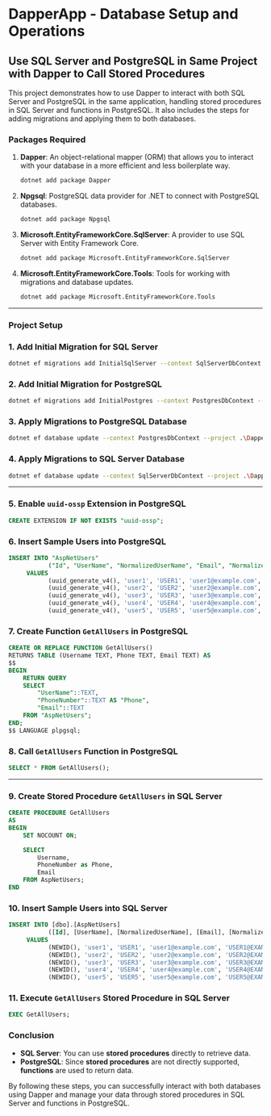 # DapperApp - Database Setup and Operations

## Use SQL Server and PostgreSQL in Same Project with Dapper to Call Stored Procedures

This project demonstrates how to use Dapper to interact with both SQL Server and PostgreSQL in the same application, handling stored procedures in SQL Server and functions in PostgreSQL. It also includes the steps for adding migrations and applying them to both databases.

### Packages Required

1. **Dapper**: An object-relational mapper (ORM) that allows you to interact with your database in a more efficient and less boilerplate way.
   ```bash
   dotnet add package Dapper
   ```

2. **Npgsql**: PostgreSQL data provider for .NET to connect with PostgreSQL databases.

   ```bash
   dotnet add package Npgsql
   ```

3. **Microsoft.EntityFrameworkCore.SqlServer**: A provider to use SQL Server with Entity Framework Core.

   ```bash
   dotnet add package Microsoft.EntityFrameworkCore.SqlServer
   ```

4. **Microsoft.EntityFrameworkCore.Tools**: Tools for working with migrations and database updates.

   ```bash
   dotnet add package Microsoft.EntityFrameworkCore.Tools
   ```

---

### Project Setup

### 1. **Add Initial Migration for SQL Server**
```bash
dotnet ef migrations add InitialSqlServer --context SqlServerDbContext --output-dir Migrations/SqlServer --project .\DapperApp\DapperApp.csproj
````

### 2. **Add Initial Migration for PostgreSQL**

```bash
dotnet ef migrations add InitialPostgres --context PostgresDbContext --output-dir Migrations/Postgres --project .\DapperApp\DapperApp.csproj
```

### 3. **Apply Migrations to PostgreSQL Database**

```bash
dotnet ef database update --context PostgresDbContext --project .\DapperApp\DapperApp.csproj
```

### 4. **Apply Migrations to SQL Server Database**

```bash
dotnet ef database update --context SqlServerDbContext --project .\DapperApp\DapperApp.csproj
```

---

### 5. **Enable `uuid-ossp` Extension in PostgreSQL**

```sql
CREATE EXTENSION IF NOT EXISTS "uuid-ossp";
```

### 6. **Insert Sample Users into PostgreSQL**

```sql
INSERT INTO "AspNetUsers"
           ("Id", "UserName", "NormalizedUserName", "Email", "NormalizedEmail", "EmailConfirmed", "PasswordHash", "SecurityStamp", "ConcurrencyStamp", "PhoneNumber", "PhoneNumberConfirmed", "TwoFactorEnabled", "LockoutEnd", "LockoutEnabled", "AccessFailedCount")
     VALUES
           (uuid_generate_v4(), 'user1', 'USER1', 'user1@example.com', 'USER1@EXAMPLE.COM', true, 'hashedpassword1', 'securitystamp1', 'concurrencystamp1', '123-456-7890', true, false, NULL, true, 0),
           (uuid_generate_v4(), 'user2', 'USER2', 'user2@example.com', 'USER2@EXAMPLE.COM', true, 'hashedpassword2', 'securitystamp2', 'concurrencystamp2', '234-567-8901', true, false, NULL, true, 0),
           (uuid_generate_v4(), 'user3', 'USER3', 'user3@example.com', 'USER3@EXAMPLE.COM', true, 'hashedpassword3', 'securitystamp3', 'concurrencystamp3', '345-678-9012', true, false, NULL, true, 0),
           (uuid_generate_v4(), 'user4', 'USER4', 'user4@example.com', 'USER4@EXAMPLE.COM', true, 'hashedpassword4', 'securitystamp4', 'concurrencystamp4', '456-789-0123', true, false, NULL, true, 0),
           (uuid_generate_v4(), 'user5', 'USER5', 'user5@example.com', 'USER5@EXAMPLE.COM', true, 'hashedpassword5', 'securitystamp5', 'concurrencystamp5', '567-890-1234', true, false, NULL, true, 0);
```

### 7. **Create Function `GetAllUsers` in PostgreSQL**

```sql
CREATE OR REPLACE FUNCTION GetAllUsers()
RETURNS TABLE (Username TEXT, Phone TEXT, Email TEXT) AS
$$
BEGIN
    RETURN QUERY
    SELECT 
        "UserName"::TEXT, 
        "PhoneNumber"::TEXT AS "Phone", 
        "Email"::TEXT
    FROM "AspNetUsers";
END;
$$ LANGUAGE plpgsql;
```

### 8. **Call `GetAllUsers` Function in PostgreSQL**

```sql
SELECT * FROM GetAllUsers();
```

---

### 9. **Create Stored Procedure `GetAllUsers` in SQL Server**

```sql
CREATE PROCEDURE GetAllUsers
AS
BEGIN
    SET NOCOUNT ON;

    SELECT 
        Username, 
        PhoneNumber as Phone, 
        Email
    FROM AspNetUsers;
END
```

### 10. **Insert Sample Users into SQL Server**

```sql
INSERT INTO [dbo].[AspNetUsers]
           ([Id], [UserName], [NormalizedUserName], [Email], [NormalizedEmail], [EmailConfirmed], [PasswordHash], [SecurityStamp], [ConcurrencyStamp], [PhoneNumber], [PhoneNumberConfirmed], [TwoFactorEnabled], [LockoutEnd], [LockoutEnabled], [AccessFailedCount])
     VALUES
           (NEWID(), 'user1', 'USER1', 'user1@example.com', 'USER1@EXAMPLE.COM', 1, 'hashedpassword1', 'securitystamp1', 'concurrencystamp1', '123-456-7890', 1, 0, NULL, 1, 0),
           (NEWID(), 'user2', 'USER2', 'user2@example.com', 'USER2@EXAMPLE.COM', 1, 'hashedpassword2', 'securitystamp2', 'concurrencystamp2', '234-567-8901', 1, 0, NULL, 1, 0),
           (NEWID(), 'user3', 'USER3', 'user3@example.com', 'USER3@EXAMPLE.COM', 1, 'hashedpassword3', 'securitystamp3', 'concurrencystamp3', '345-678-9012', 1, 0, NULL, 1, 0),
           (NEWID(), 'user4', 'USER4', 'user4@example.com', 'USER4@EXAMPLE.COM', 1, 'hashedpassword4', 'securitystamp4', 'concurrencystamp4', '456-789-0123', 1, 0, NULL, 1, 0),
           (NEWID(), 'user5', 'USER5', 'user5@example.com', 'USER5@EXAMPLE.COM', 1, 'hashedpassword5', 'securitystamp5', 'concurrencystamp5', '567-890-1234', 1, 0, NULL, 1, 0);
```

### 11. **Execute `GetAllUsers` Stored Procedure in SQL Server**

```sql
EXEC GetAllUsers;
```


### Conclusion

* **SQL Server**: You can use **stored procedures** directly to retrieve data.
* **PostgreSQL**: Since **stored procedures** are not directly supported, **functions** are used to return data.

By following these steps, you can successfully interact with both databases using Dapper and manage your data through stored procedures in SQL Server and functions in PostgreSQL.
